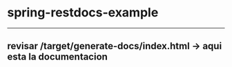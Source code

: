# spring-restdocs-example
---
revisar /target/generate-docs/index.html -> aqui esta la documentacion
---